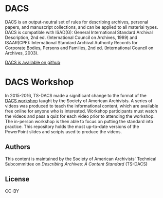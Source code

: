 # DACS
DACS is an output-neutral set of rules for describing archives, personal papers, and manuscript collections, and can be applied to all material types. DACS is compatible with ISAD(G): General International Standard Archival Description, 2nd ed. (International Council on Archives, 1999) and ISAAR(CPF): International Standard Archival Authority Records for Corporate Bodies, Persons and Families, 2nd ed. (International Council on Archives, 2003).

[DACS is available on github](https://github.com/saa-ts-dacs/dacs "DACS GitHub Repository")

# DACS Workshop

In 2015-2016, TS-DACS made a significant change to the format of the [DACS workshop](http://www2.archivists.org/prof-education/course-catalog/describing-archives-a-content-standard-dacs "SAA DACS Workshop Webpage") taught by the Society of American Archivists. A series of videos was produced to teach the informational content, which are available free online for anyone who is interested. Workshop participants must watch the videos and pass a quiz for each video prior to attending the workshop. The in-person workshop is then able to focus on putting the standard into practice. This repository holds the most up-to-date versions of the PowerPoint slides and scripts used to produce the videos.

## Authors

This content is maintained by the Society of American Archivists' Technical Subcommittee on _Describing Archives: A Content Standard_ (TS-DACS)

## License

CC-BY
